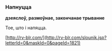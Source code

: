 ### Напнуцца
**дзеяслоў, размоўнае, закончанае трыванне**

Тое, што і напяцца.

<a rel="author">[http://rv-blr.com/](http://rv-blr.com/slounik.jsp?letterId=0&maskId=0&pageId=1821)</a>
